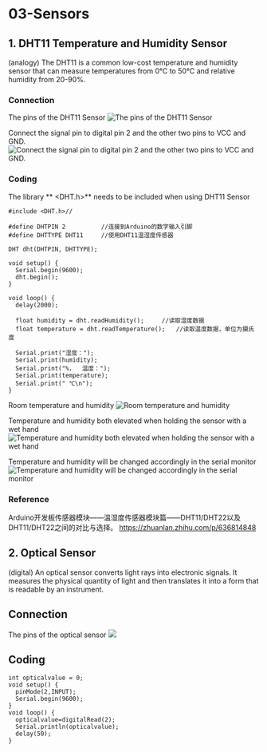 # 03-Sensors

## 1. DHT11 Temperature and Humidity Sensor
(analogy)
The DHT11 is a common low-cost temperature and humidity sensor that can measure temperatures from 0°C to 50°C and relative humidity from 20-90%.
### Connection
The pins of the DHT11 Sensor
![The pins of the DHT11 Sensor](https://github.com/HHY1111/PCB-class-2023/blob/main/03-sensors/DHT11%20Temperature%20and%20Humidity%20Sensor-photos/temperature%20and%20humidity%20sensor/1.jpg)

Connect the signal pin to digital pin 2 and the other two pins to VCC and GND.
![Connect the signal pin to digital pin 2 and the other two pins to VCC and GND.
](https://github.com/HHY1111/PCB-class-2023/blob/main/03-sensors/DHT11%20Temperature%20and%20Humidity%20Sensor-photos/temperature%20and%20humidity%20sensor/2.jpg)

### Coding
The library ** <DHT.h>** needs to be included when using DHT11 Sensor
```
#include <DHT.h>//

#define DHTPIN 2          //连接到Arduino的数字输入引脚
#define DHTTYPE DHT11     //使用DHT11温湿度传感器

DHT dht(DHTPIN, DHTTYPE);

void setup() {
  Serial.begin(9600);
  dht.begin();
}

void loop() {
  delay(2000);
  
  float humidity = dht.readHumidity();     //读取湿度数据
  float temperature = dht.readTemperature();   //读取温度数据，单位为摄氏度

  Serial.print("湿度：");
  Serial.print(humidity);
  Serial.print("%，  温度：");
  Serial.print(temperature);
  Serial.print(" ℃\n");
}
```
Room temperature and humidity
![Room temperature and humidity](https://github.com/HHY1111/PCB-class-2023/blob/main/03-sensors/DHT11%20Temperature%20and%20Humidity%20Sensor-photos/temperature%20and%20humidity%20sensor/4.jpeg)

Temperature and humidity both elevated when holding the sensor with a wet hand
![Temperature and humidity both elevated when holding the sensor with a wet hand](https://github.com/HHY1111/PCB-class-2023/blob/main/03-sensors/DHT11%20Temperature%20and%20Humidity%20Sensor-photos/temperature%20and%20humidity%20sensor/5.jpeg)

Temperature and humidity will be changed accordingly in the serial monitor
![Temperature and humidity will be changed accordingly in the serial monitor
](https://github.com/HHY1111/PCB-class-2023/blob/main/03-sensors/DHT11%20Temperature%20and%20Humidity%20Sensor-photos/temperature%20and%20humidity%20sensor/3.png)

### Reference
Arduino开发板传感器模块——温湿度传感器模块篇——DHT11/DHT22以及DHT11/DHT22之间的对比与选择。
https://zhuanlan.zhihu.com/p/636814848

## 2. Optical Sensor
(digital)
An optical sensor converts light rays into electronic signals. It measures the physical quantity of light and then translates it into a form that is readable by an instrument.

## Connection
The pins of the optical sensor
![](https://github.com/HHY1111/PCB-class-2023/blob/main/03-sensors/optical%20sensor_photos/optical1.jpeg)


## Coding
```
int opticalvalue = 0;
void setup() {
  pinMode(2,INPUT);
  Serial.begin(9600);
}
void loop() {
  opticalvalue=digitalRead(2);
  Serial.println(opticalvalue);
  delay(50);
}
```
